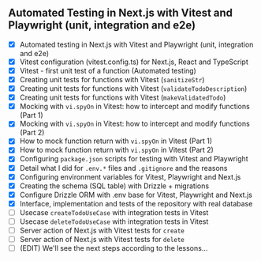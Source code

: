 ## Automated Testing in Next.js with Vitest and Playwright (unit, integration and e2e)

- [x] Automated testing in Next.js with Vitest and Playwright (unit, integration
      and e2e)
- [x] Vitest configuration (vitest.config.ts) for Next.js, React and TypeScript
- [x] Vitest - first unit test of a function (Automated testing)
- [x] Creating unit tests for functions with Vitest (`sanitizeStr`)
- [x] Creating unit tests for functions with Vitest
      (`validateTodoDescription`)
- [x] Creating unit tests for functions with Vitest (`makeValidatedTodo`)
- [x] Mocking with `vi.spyOn` in Vitest: how to intercept and modify functions
      (Part 1)
- [x] Mocking with `vi.spyOn` in Vitest: how to intercept and modify functions
      (Part 2)
- [x] How to mock function return with `vi.spyOn` in Vitest (Part 1)
- [x] How to mock function return with `vi.spyOn` in Vitest (Part 2)
- [x] Configuring `package.json` scripts for testing with Vitest and Playwright
- [x] Detail what I did for `.env.*` files and `.gitignore` and the reasons
- [x] Configuring environment variables for Vitest, Playwright and Next.js
- [x] Creating the schema (SQL table) with Drizzle + migrations
- [x] Configure Drizzle ORM with .env base for Vitest, Playwright and Next.js
- [x] Interface, implementation and tests of the repository with real database
- [ ] Usecase `createTodoUseCase` with integration tests in Vitest
- [ ] Usecase `deleteTodoUseCase` with integration tests in Vitest
- [ ] Server action of Next.js with Vitest tests for `create`
- [ ] Server action of Next.js with Vitest tests for `delete`
- [ ] (EDIT) We'll see the next steps according to the lessons...

